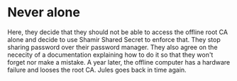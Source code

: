 # Never alone

Here, they decide that they should not be able to access the offline root CA alone and decide to use Shamir Shared Secret to enforce that.
They stop sharing password over their password manager.
They also agree on the nececity of a documentation explaining how to do it so that they won't forget nor make a mistake.
A year later, the offline computer has a hardware failure and looses the root CA.
Jules goes back in time again.
